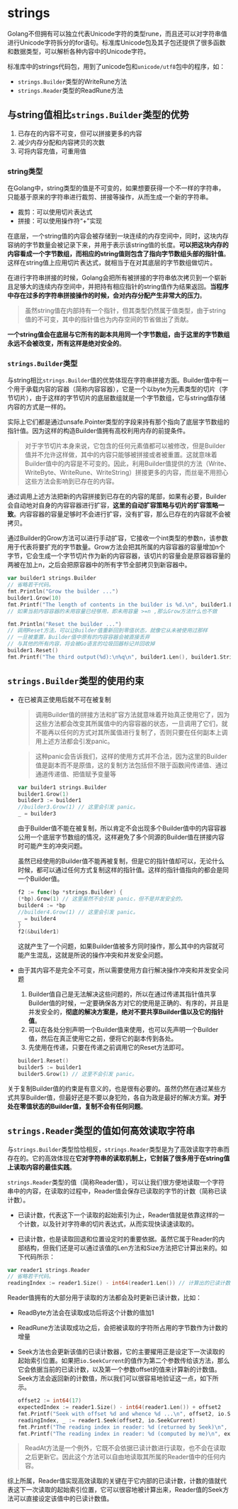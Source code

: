 # strings

Golang不但拥有可以独立代表Unicode字符的类型rune，而且还可以对字符串值进行Unicode字符拆分的for语句。标准库Unicode包及其子包还提供了很多函数和数据类型，可以解析各种内容中的Unicode字符。

标准库中的strings代码包，用到了unicode包和`unicode/utf8`包中的程序，如：

- `strings.Builder`类型的WriteRune方法
- `strings.Reader`类型的ReadRune方法

## 与string值相比`strings.Builder`类型的优势

1. 已存在的内容不可变，但可以拼接更多的内容
2. 减少内存分配和内容拷贝的次数
3. 可将内容充值，可重用值

### string类型

在Golang中，string类型的值是不可变的，如果想要获得一个不一样的字符串，只能基于原来的字符串进行裁剪、拼接等操作，从而生成一个新的字符串。

- 裁剪：可以使用切片表达式
- 拼接：可以使用操作符“+”实现

在底层，一个string值的内容会被存储到一块连续的内存空间中，同时，这块内存容纳的字节数量会被记录下来，并用于表示该string值的长度。**可以把这块内存的内容看成一个字节数组，而相应的string值则包含了指向字节数组头部的指针值**。这样在string值上应用切片表达式，就相当于在对其底层的字节数组做切片。

在进行字符串拼接的时候，Golang会把所有被拼接的字符串依次拷贝到一个崭新且足够大的连续内存空间中，并把持有相应指针的string值作为结果返回。**当程序中存在过多的字符串拼接操作的时候，会对内存分配产生非常大的压力**。

> 虽然string值在内部持有一个指针，但其类型仍然属于值类型，由于string值的不可变，其中的指针值也为内存空间的节省做出了贡献。

**一个string值会在底层与它所有的副本共用同一个字节数组，由于这里的字节数组永远不会被改变，所有这样是绝对安全的**。

### `strings.Builder`类型

与string相比`strings.Builder`值的优势体现在字符串拼接方面。Builder值中有一个用于承载内容的容器（简称内容容器），它是一个以byte为元素类型的切片（字节切片），由于这样的字节切片的底层数组就是一个字节数组，它与string值存储内容的方式是一样的。

实际上它们都是通过unsafe.Pointer类型的字段来持有那个指向了底层字节数组的指针值。因为这样的构造Builder值拥有高校利用内存的前提条件。

> 对于字节切片本身来说，它包含的任何元素值都可以被修改，但是Builder值并不允许这样做，其中的内容只能够被拼接或者被重置。这就意味着Builder值中的内容是不可变的。因此，利用Builder值提供的方法（Write、WriteByte、WriteRune、WriteString）拼接更多的内容，而丝毫不用担心这些方法会影响到已存在的内容。

通过调用上述方法把新的内容拼接到已存在的内容的尾部，如果有必要，Builder会自动地对自身的内容容器进行扩容，**这里的自动扩容策略与切片的扩容策略一致**。内容容器的容量足够时不会进行扩容，没有扩容，那么已存在的内容就不会被拷贝。

通过Builder的Grow方法可以进行手动扩容，它接收一个int类型的参数n，该参数用于代表将要扩充的字节数量。Grow方法会把其所属的内容容器的容量增加n个字节，它会生成一个字节切片作为新的内容容器，该切片的容量会是原容器容量的两被在加上n，之后会把原容器中的所有字节全部拷贝到新容器中。

```go
var builder1 strings.Builder
// 省略若干代码。
fmt.Println("Grow the builder ...")
builder1.Grow(10)
fmt.Printf("The length of contents in the builder is %d.\n", builder1.Len())
// 如果当前内容容器的未用容量已经够用，即未用容量 >=n ,那么Grow方法什么也不做

fmt.Println("Reset the builder ...")
// 调用Reset方法，可以让Builder值重新回到零值状态，就像它从未被使用过那样
// 一旦被重置，Builder值中原有的内容容器会被直接丢弃
// 与其他的所有内容，将会被Go语言的垃圾回器标记并回收掉
builder1.Reset()
fmt.Printf("The third output(%d):\n%q\n", builder1.Len(), builder1.String())
```

## `strings.Builder`类型的使用约束

- 在已被真正使用后就不可在被复制
    > 调用Builder值的拼接方法和扩容方法就意味着开始真正使用它了，因为这些方法都会改变其所属值中的内容容器的状态，一旦调用了它们，就不能再以任何的方式对其所属值进行复制了，否则只要在任何副本上调用上述方法都会引发panic。

    > 这种panic会告诉我们，这样的使用方式并不合法，因为这里的Builder值是副本而不是原值，这的复制方法包括但不限于函数间传递值、通过通道传递值、把值赋予变量等

    ```go
    var builder1 strings.Builder
    builder1.Grow(1)
    builder3 := builder1
    //builder3.Grow(1) // 这里会引发 panic。
    _ = builder3
    ```

    由于Builder值不能在被复制，所以肯定不会出现多个Builder值中的内容容器公用一个底层字节数组的情况，这样避免了多个同源的Builder值在拼接内容时可能产生的冲突问题。

    虽然已经使用的Builder值不能再被复制，但是它的指针值却可以，无论什么时候，都可以通过任何方式复制这样的指针值。这样的指针值指向的都会是同一个Builder值。

    ```go
    f2 := func(bp *strings.Builder) {
    (*bp).Grow(1) // 这里虽然不会引发 panic，但不是并发安全的。
    builder4 := *bp
    //builder4.Grow(1) // 这里会引发 panic。
    _ = builder4
    }
    f2(&builder1)
    ```

    这就产生了一个问题，如果Builder值被多方同时操作，那么其中的内容就可能产生混乱，这就是所说的操作冲突和并发安全问题。

- 由于其内容不是完全不可变，所以需要使用方自行解决操作冲突和并发安全问题

    1. Builder值自己是无法解决这些问题的，所以在通过传递其指针值共享Builder值的时候，一定要确保各方对它的使用是正确的、有序的，并且是并发安全的，**彻底的解决方案是，绝对不要共享Builder值以及它的指针值**。
    2. 可以在各处分别声明一个Builder值来使用，也可以先声明一个Builder值，然后在真正使用它之前，便将它的副本传到各处。
    3. 先使用在传递，只要在传递之前调用它的Reset方法即可。

    ```go
    builder1.Reset()
    builder5 := builder1
    builder5.Grow(1) // 这里不会引发 panic。
    ```

关于复制Builder值的约束是有意义的，也是很有必要的。虽然仍然在通过某些方式共享Builder值，但最好还是不要以身犯险，各自为政是最好的解决方案。**对于处在零值状态的Builder值，复制不会有任何问题**。

## `strings.Reader`类型的值如何高效读取字符串

与`strings.Builder`类型恰恰相反，`strings.Reader`类型是为了高效读取字符串而存在的。它的高效体现在**它对字符串的读取机制上，它封装了很多用于在string值上读取内容的最佳实践**。

`strings.Reader`类型的值（简称Reader值），可以让我们很方便地读取一个字符串中的内容，在读取的过程中，Reader值会保存已读取的字节的计数（简称已读计数）。

- 已读计数，代表这下一个读取的起始索引为止，Reader值就是依靠这样的一个计数，以及针对字符串的切片表达式，从而实现快读速读取的。

- 已读计数，也是读取回退和位置设定时的重要依据。虽然它属于Reader的内部结构，但我们还是可以通过该值的Len方法和Size方法把它计算出来的。如下代码所示：

```go
var reader1 strings.Reader
// 省略若干代码。
readingIndex := reader1.Size() - int64(reader1.Len()) // 计算出的已读计数。
```

Reader值拥有的大部分用于读取的方法都会及时更新已读计数，比如：

- ReadByte方法会在读取成功后将这个计数的值加1
- ReadRune方法读取成功之后，会把被读取的字符所占用的字节数作为计数的增量
- Seek方法也会更新该值的已读计数器，它的主要擢用正是设定下一次读取的起始索引位置。如果把`io.SeekCurrent`的值作为第二个参数传给该方法，那么它会依据当前的已读计数，以及第一个参数offset的值来计算新的计数值。Seek方法会返回新的计数值，所以我们可以很容易地验证这一点，如下所示。

    ```go
    offset2 := int64(17)
    expectedIndex := reader1.Size() - int64(reader1.Len()) + offset2
    fmt.Printf("Seek with offset %d and whence %d ...\n", offset2, io.SeekCurrent)
    readingIndex, _ := reader1.Seek(offset2, io.SeekCurrent)
    fmt.Printf("The reading index in reader: %d (returned by Seek)\n", readingIndex)
    fmt.Printf("The reading index in reader: %d (computed by me)\n", expectedIndex)
    ```

> ReadAt方法是一个例外，它既不会依据已读计数进行读取，也不会在读取之后更新它。因此这个方法可以自由地读取其所属的Reader值中的任何内容。

综上所属，Reader值实现高效读取的关键在于它内部的已读计数，计数的值就代表这下一次读取的起始索引位置，它可以很容地被计算出来，Reader值的Seek方法可以直接设定该值中的已读计数值。
